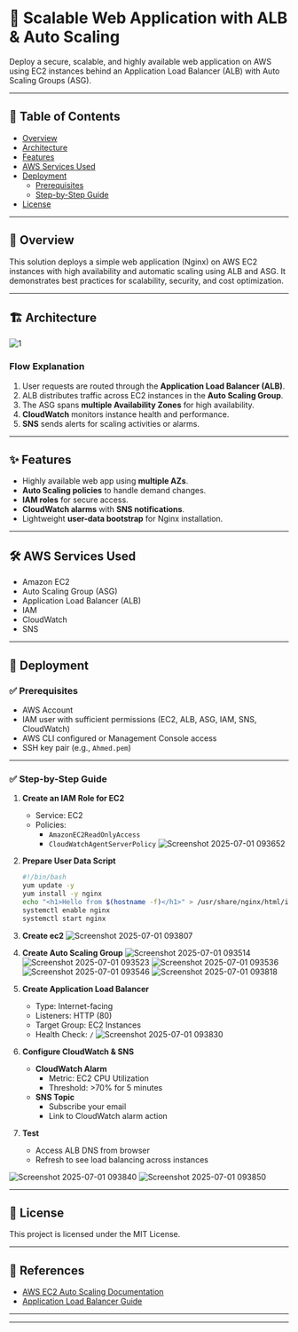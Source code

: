 # 🚀 Scalable Web Application with ALB & Auto Scaling

Deploy a secure, scalable, and highly available web application on AWS using EC2 instances behind an Application Load Balancer (ALB) with Auto Scaling Groups (ASG).

---

## 📝 Table of Contents

- [Overview](#overview)
- [Architecture](#architecture)
- [Features](#features)
- [AWS Services Used](#aws-services-used)
- [Deployment](#deployment)
  - [Prerequisites](#prerequisites)
  - [Step-by-Step Guide](#step-by-step-guide)
- [License](#license)

---

## 🔷 Overview

This solution deploys a simple web application (Nginx) on AWS EC2 instances with high availability and automatic scaling using ALB and ASG. It demonstrates best practices for scalability, security, and cost optimization.

---

## 🏗️ Architecture

![1](https://github.com/user-attachments/assets/ac6ba46c-2b20-4181-95ea-457694c25336)




### **Flow Explanation**

1. User requests are routed through the **Application Load Balancer (ALB)**.
2. ALB distributes traffic across EC2 instances in the **Auto Scaling Group**.
3. The ASG spans **multiple Availability Zones** for high availability.
4. **CloudWatch** monitors instance health and performance.
5. **SNS** sends alerts for scaling activities or alarms.

---

## ✨ Features

- Highly available web app using **multiple AZs**.
- **Auto Scaling policies** to handle demand changes.
- **IAM roles** for secure access.
- **CloudWatch alarms** with **SNS notifications**.
- Lightweight **user-data bootstrap** for Nginx installation.

---

## 🛠️ AWS Services Used

- Amazon EC2
- Auto Scaling Group (ASG)
- Application Load Balancer (ALB)
- IAM
- CloudWatch
- SNS

---

## 🚀 Deployment

### ✅ Prerequisites

- AWS Account
- IAM user with sufficient permissions (EC2, ALB, ASG, IAM, SNS, CloudWatch)
- AWS CLI configured or Management Console access
- SSH key pair (e.g., `Ahmed.pem`)

---

### ✅ Step-by-Step Guide

1. **Create an IAM Role for EC2**
   - Service: EC2
   - Policies:
     - `AmazonEC2ReadOnlyAccess`
     - `CloudWatchAgentServerPolicy`
  ![Screenshot 2025-07-01 093652](https://github.com/user-attachments/assets/d672df8e-880a-4faa-976e-f765e86cc21e)


2. **Prepare User Data Script**

    ```bash
    #!/bin/bash
    yum update -y
    yum install -y nginx
    echo "<h1>Hello from $(hostname -f)</h1>" > /usr/share/nginx/html/index.html
    systemctl enable nginx
    systemctl start nginx
    ```

3. **Create ec2**
  ![Screenshot 2025-07-01 093807](https://github.com/user-attachments/assets/769e1004-04c3-4f20-91b5-a6a992bad952)


4. **Create Auto Scaling Group**
  ![Screenshot 2025-07-01 093514](https://github.com/user-attachments/assets/8d2e6d0b-9d91-4df9-b8cb-ec12c9be00e1)
![Screenshot 2025-07-01 093523](https://github.com/user-attachments/assets/087ffb8e-5f16-4eac-a78c-843b1d80b4e5)
![Screenshot 2025-07-01 093536](https://github.com/user-attachments/assets/197dc819-721d-4cc6-9245-6f5b7c87a266)
![Screenshot 2025-07-01 093546](https://github.com/user-attachments/assets/2ec63d9c-df35-46e3-8cdf-b57808edf027)
![Screenshot 2025-07-01 093818](https://github.com/user-attachments/assets/b8da32fd-c2b4-4129-aa42-2f7f8cebea50)




6. **Create Application Load Balancer**
   - Type: Internet-facing
   - Listeners: HTTP (80)
   - Target Group: EC2 Instances
   - Health Check: `/`
  ![Screenshot 2025-07-01 093830](https://github.com/user-attachments/assets/399139fc-ed71-4b8e-8c6c-fad352533047)


7. **Configure CloudWatch & SNS**
   - **CloudWatch Alarm**
     - Metric: EC2 CPU Utilization
     - Threshold: >70% for 5 minutes
   - **SNS Topic**
     - Subscribe your email
     - Link to CloudWatch alarm action

8. **Test**
   - Access ALB DNS from browser
   - Refresh to see load balancing across instances

![Screenshot 2025-07-01 093840](https://github.com/user-attachments/assets/f1c898d2-47a3-440a-9dac-034291706f7b)
![Screenshot 2025-07-01 093850](https://github.com/user-attachments/assets/5d8c54ca-7e81-4d55-bba8-92c679a2e753)


---




## 📄 License

This project is licensed under the MIT License.

---

## 🔗 References

- [AWS EC2 Auto Scaling Documentation](https://docs.aws.amazon.com/autoscaling/ec2/userguide/what-is-amazon-ec2-auto-scaling.html)
- [Application Load Balancer Guide](https://docs.aws.amazon.com/elasticloadbalancing/latest/application/introduction.html)

---

---

